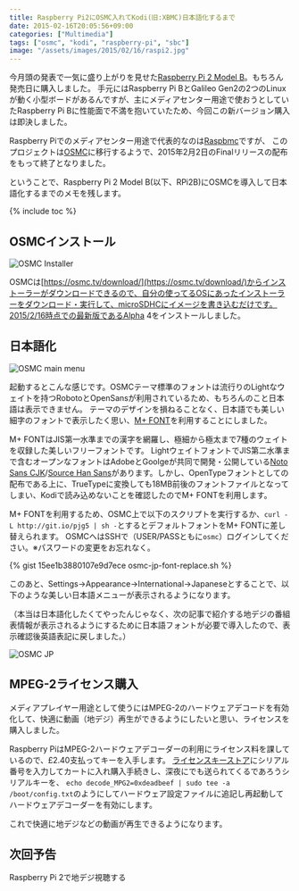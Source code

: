 ```yaml
---
title: Raspberry Pi2にOSMC入れてKodi(旧:XBMC)日本語化するまで
date: 2015-02-16T20:05:56+09:00
categories: ["Multimedia"]
tags: ["osmc", "kodi", "raspberry-pi", "sbc"]
image: "/assets/images/2015/02/16/raspi2.jpg"
---
```


今月頭の発表で一気に盛り上がりを見せた[Raspberry Pi 2 Model B](http://www.raspberrypi.org/products/raspberry-pi-2-model-b/)。もちろん発売日に購入しました。
手元にはRaspberry Pi BとGalileo Gen2の2つのLinuxが動く小型ボードがあるんですが、主にメディアセンター用途で使おうとしていたRaspberry Pi Bに性能面で不満を抱いていたため、今回この新バージョン購入は即決しました。

Raspberry Piでのメディアセンター用途で代表的なのは[Raspbmc](http://www.raspbmc.com/)ですが、
このプロジェクトは[OSMC](https://osmc.tv/about/)に移行するようで、2015年2月2日のFinalリリースの配布をもって終了となりました。

ということで、Raspberry Pi 2 Model B(以下、RPi2B)にOSMCを導入して日本語化するまでのメモを残します。

<!-- more -->
{% include toc %}


## OSMCインストール

![OSMC Installer](/assets/images/2015/02/16/osmc-installer.png)

OSMCは[https://osmc.tv/download/](https://osmc.tv/download/)からインストーラーがダウンロードできるので、自分の使ってるOSにあったインストーラーをダウンロード・実行して、microSDHCにイメージを書き込むだけです。2015/2/16時点での最新版であるAlpha 4をインストールしました。

## 日本語化

![OSMC main menu](/assets/images/2015/02/16/osmc-mainmenu.png)

起動するとこんな感じです。OSMCテーマ標準のフォントは流行りのLightなウェイトを持つRobotoとOpenSansが利用されているため、もちろんのこと日本語は表示できません。
テーマのデザインを損ねることなく、日本語でも美しい細字のフォントで表示したく思い、[M+ FONT](http://mplus-fonts.sourceforge.jp/mplus-outline-fonts/index.html)を利用することにしました。

M+ FONTはJIS第一水準までの漢字を網羅し、極細から極太まで7種のウェイトを収録した美しいフリーフォントです。
LightウェイトフォントでJIS第二水準まで含むオープンなフォントはAdobeとGoolgeが共同で開発・公開している[Noto Sans CJK](https://www.google.com/get/noto/cjk.html)/[Source Han Sans](https://github.com/adobe-fonts/source-han-sans/tree/release)があります。しかし、OpenTypeフォントとしての配布である上に、TrueTypeに変換しても18MB前後のフォントファイルとなってしまい、Kodiで読み込めないことを確認したのでM+ FONTを利用します。

M+ FONTを利用するため、OSMC上で以下のスクリプトを実行するか、`curl -L http://git.io/pjg5 | sh -`とするとデフォルトフォントをM+ FONTに差し替えられます。
OSMCへはSSHで（USER/PASSともに`osmc`）ログインしてください。※パスワードの変更をお忘れなく。

{% gist 15ee1b3880107e9d7ece osmc-jp-font-replace.sh %}


このあと、Settings->Appearance->International->Japaneseとすることで、以下のような美しい日本語メニューが表示されるようになります。

（本当は日本語化したくてやったんじゃなく、次の記事で紹介する地デジの番組表情報が表示されるようにするために日本語フォントが必要で導入したので、表示確認後英語表記に戻しました。）

![OSMC JP](/assets/images/2015/02/16/osmc-mainmenu-jp.png)


## MPEG-2ライセンス購入

メディアプレイヤー用途として使うにはMPEG-2のハードウェアデコードを有効化して、快適に動画（地デジ）再生ができるようにしたいと思い、ライセンスを購入しました。

Raspberry PiはMPEG-2ハードウェアデコーダーの利用にライセンス料を課しているので、£2.40支払ってキーを入手します。
[ライセンスキーストア](http://www.raspberrypi.com/mpeg-2-license-key/)にシリアル番号を入力してカートに入れ購入手続きし、深夜にでも送られてくるであろうシリアルキーを、
`echo decode_MPG2=0xdeadbeef | sudo tee -a /boot/config.txt`のようにしてハードウェア設定ファイルに追記し再起動してハードウェアデコーダーを有効にします。

これで快適に地デジなどの動画が再生できるようになります。


## 次回予告
Raspberry Pi 2で地デジ視聴する

